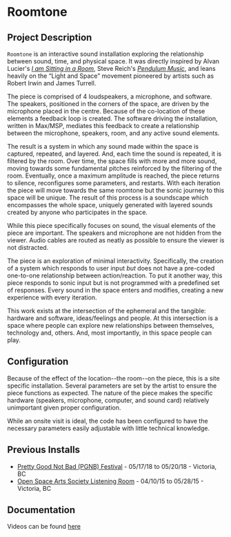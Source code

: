 # Roomtone

## Project Description
`Roomtone` is an interactive sound installation exploring the relationship between sound, time, and physical space. It was directly inspired by Alvan Lucier's *[I am Sitting in a Room](https://en.wikipedia.org/wiki/I_Am_Sitting_in_a_Room)*, Steve Reich's *[Pendulum Music](https://en.wikipedia.org/wiki/Pendulum_Music)*, and leans heavily on the “Light and Space” movement pioneered by artists such as Robert Irwin and James Turrell. 

The piece is comprised of 4 loudspeakers, a microphone, and software. The speakers, positioned in the corners of the space, are driven by the microphone placed in the centre. Because of the co-location of these elements a feedback loop is created. The software driving the installation, written in Max/MSP, mediates this feedback to create a relationship between the microphone, speakers, room, and any active sound elements. 

The result is a system in which any sound made within the space is captured, repeated, and layered. And, each time the sound is repeated, it is filtered by the room. Over time, the space fills with more and more sound, moving towards some fundamental pitches reinforced by the filtering of the room. Eventually, once a maximum amplitude is reached, the piece returns to silence, reconfigures some parameters, and restarts. With each iteration the piece will move towards the same roomtone but the sonic journey to this space will be unique. The result of this process is a soundscape which encompasses the whole space, uniquely generated with layered sounds created by anyone who participates in the space.

While this piece specifically focuses on sound, the visual elements of the piece are important. The speakers and microphone are not hidden from the viewer. Audio cables are routed as neatly as possible to ensure the viewer is not distracted.    

The piece is an exploration of minimal interactivity. Specifically, the creation of a system which responds to user input *but* does not have a pre-coded one-to-one relationship between action/reaction. To put it another way, this piece responds to sonic input but is not programmed with a predefined set of responses. Every sound in the space enters and modifies, creating a new experience with every iteration.

This work exists at the intersection of the ephemeral and the tangible: hardware and software, ideas/feelings and people. At this intersection is a space where people can explore new relationships between themselves, technology and, others. And, most importantly, in this space people can play.

## Configuration
Because of the effect of the location--the room--on the piece, this is a site specific installation. Several parameters are set by the artist to ensure the piece functions as expected. The nature of the piece makes the specific hardware (speakers, microphone, computer, and sound card) relatively unimportant given proper configuration.

While an onsite visit is ideal, the code has been configured to have the necessary parameters easily adjustable with little technical knowledge.

## Previous Installs
* [Pretty Good Not Bad (PGNB) Festival](https://prettygoodnotbad.ca/artists/steven-bjornson/) - 05/17/18 to 05/20/18 - Victoria, BC
* [Open Space Arts Society Listening Room](http://openspace.ca/GuestHouse) - 04/10/15 to 05/28/15 - Victoria, BC

## Documentation
Videos can be found [here](https://vimeo.com/album/3265316)